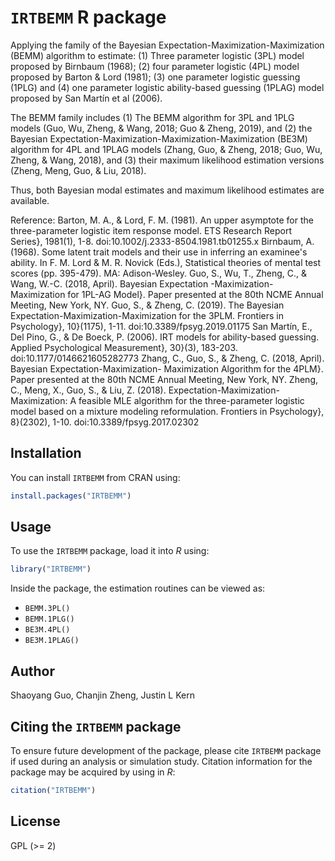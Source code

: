 # `IRTBEMM` R package

Applying the family of the Bayesian Expectation-Maximization-Maximization (BEMM) algorithm to estimate: 
(1) Three parameter logistic (3PL) model proposed by Birnbaum (1968); 
(2) four parameter logistic (4PL) model proposed by Barton & Lord (1981); 
(3) one parameter logistic guessing (1PLG) and 
(4) one parameter logistic ability-based guessing (1PLAG) model proposed by San Martín et al (2006). 

The BEMM family includes 
(1) The BEMM algorithm for 3PL and 1PLG models (Guo, Wu, Zheng, & Wang, 2018; Guo & Zheng, 2019), and 
(2) the Bayesian Expectation-Maximization-Maximization-Maximization (BE3M) algorithm for 4PL and 1PLAG models 
	(Zhang, Guo, & Zheng, 2018; Guo, Wu, Zheng, & Wang, 2018), and 
(3) their maximum likelihood estimation versions (Zheng, Meng, Guo, & Liu, 2018). 

Thus, both Bayesian modal estimates and maximum likelihood estimates are available.

Reference:
Barton, M. A., & Lord, F. M. (1981). An upper asymptote for the three-parameter 
	logistic item response model. ETS Research Report Series}, 1981(1), 1-8.
	doi:10.1002/j.2333-8504.1981.tb01255.x
Birnbaum, A. (1968). Some latent trait models and their use in inferring an 
	examinee's ability. In F. M. Lord & M. R. Novick (Eds.), Statistical theories 
	of mental test scores (pp. 395-479). MA: Adison-Wesley.
Guo, S., Wu, T., Zheng, C., & Wang, W.-C. (2018, April). Bayesian Expectation
	-Maximization-Maximization for 1PL-AG Model}. Paper presented at the 80th NCME 
	Annual Meeting, New York, NY. 
Guo, S., & Zheng, C. (2019). The Bayesian Expectation-Maximization-Maximization for 
	the 3PLM. Frontiers in Psychology}, 10}(1175), 1-11. 
	doi:10.3389/fpsyg.2019.01175
San Martín, E., Del Pino, G., & De Boeck, P. (2006). IRT models for ability-based 
	guessing. Applied Psychological Measurement}, 30}(3), 183-203. 
	doi:10.1177/0146621605282773
Zhang, C., Guo, S., & Zheng, C. (2018, April). Bayesian Expectation-Maximization-
	Maximization Algorithm for the 4PLM}. Paper presented at the 80th NCME Annual 
	Meeting, New York, NY. 
Zheng, C., Meng, X., Guo, S., & Liu, Z. (2018). Expectation-Maximization-Maximization: 
	A feasible MLE algorithm for the three-parameter logistic model based on a mixture 
	modeling reformulation. Frontiers in Psychology}, 8}(2302), 1-10. 
	doi:10.3389/fpsyg.2017.02302


## Installation

You can install `IRTBEMM` from CRAN using:

``` r
install.packages("IRTBEMM")
```

## Usage

To use the `IRTBEMM` package, load it into *R* using:

``` r
library("IRTBEMM")
```

Inside the package, the estimation routines can be viewed as:

  - `BEMM.3PL()`
  - `BEMM.1PLG()`
  - `BE3M.4PL()`
  - `BE3M.1PLAG()`
## Author

Shaoyang Guo, Chanjin Zheng, Justin L Kern

## Citing the `IRTBEMM` package

To ensure future development of the package, please cite `IRTBEMM`
package if used during an analysis or simulation study. Citation
information for the package may be acquired by using in *R*:

``` r
citation("IRTBEMM")
```

## License

GPL (\>= 2)

